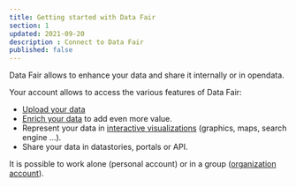 ```yaml
---
title: Getting started with Data Fair
section: 1
updated: 2021-09-20
description : Connect to Data Fair
published: false
---
```


Data Fair allows to enhance your data and share it internally or in opendata.  

Your account allows to access the various features of Data Fair:

* [Upload your data](./user-guide/datasets)
* [Enrich your data](./user-guide/enrichment) to add even more value.
* Represent your data in [interactive visualizations](./user-guide/reuses) (graphics, maps, search engine ...).
* Share your data in datastories, portals or API.

It is possible to work alone (personal account) or in a group ([organization account](./user-guide/organisation)).
